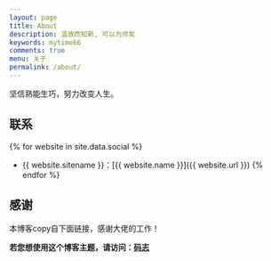 ```yaml
---
layout: page
title: About
description: 温故而知新, 可以为师矣
keywords: mytime66
comments: true
menu: 关于
permalink: /about/
---
```


坚信熟能生巧，努力改变人生。

## 联系

{% for website in site.data.social %}

* {{ website.sitename }}：[{{ website.name }}]({{ website.url }})
{% endfor %}

## 感谢

本博客copy自下面链接，感谢大佬的工作！

**若您想使用这个博客主题，请访问：[码志](https://github.com/mzlogin/mzlogin.github.io)**